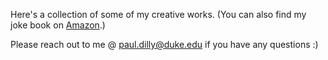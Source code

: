 Here's a collection of some of my creative works. (You can also find my joke book on [Amazon](https://www.amazon.com/Jokes-Puns-Other-Silly-Things/dp/B0CNMYJK1T).)

Please reach out to me @ paul.dilly@duke.edu if you have any questions :)
